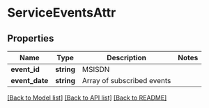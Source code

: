 # ServiceEventsAttr

## Properties
Name | Type | Description | Notes
------------ | ------------- | ------------- | -------------
**event_id** | **string** | MSISDN | 
**event_date** | **string** | Array of subscribed events | 

[[Back to Model list]](../README.md#documentation-for-models) [[Back to API list]](../README.md#documentation-for-api-endpoints) [[Back to README]](../README.md)


